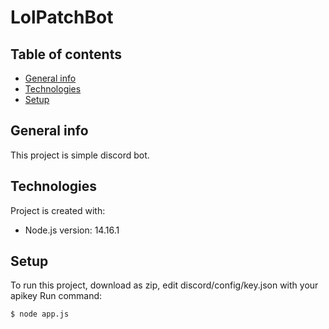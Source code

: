 # LolPatchBot
## Table of contents
* [General info](#general-info)
* [Technologies](#technologies)
* [Setup](#setup)

## General info
This project is simple discord bot.
	
## Technologies
Project is created with:
* Node.js version: 14.16.1
	
## Setup
To run this project, download as zip,
edit discord/config/key.json with your apikey
Run command:
```
$ node app.js
```

